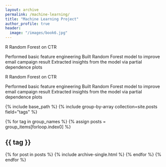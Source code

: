```yaml
---
layout: archive
permalink: /machine-learning/
title: "Machine Learning Project"
author_profile: true
header:
  image: "/images/book6.jpg"
---
```

R Random Forest on CTR   

Performed basic feature engineering
Built Random Forest model to improve email campaign result 
Extracted insights from the model via partial dependence plots

R Random Forest on CTR   

Performed basic feature engineering
Built Random Forest model to improve email campaign result 
Extracted insights from the model via partial dependence plots


{% include base_path %}
{% include group-by-array collection=site.posts field="tags" %}

{% for tag in group_names %}
  {% assign posts = group_items[forloop.index0] %}
  <h2 id="{{ tag | slugify }}" class="archive__subtitle">{{ tag }}</h2>
  {% for post in posts %}
    {% include archive-single.html %}
  {% endfor %}
{% endfor %}
